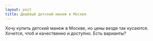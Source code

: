 ```yaml
---
layout: post 
title: Дешёвый детский манеж в Москве 
--- 
```

Хочу купить детский манеж в Москве, но цены везде так кусаются. Хочется, чтоб и качественно и доступно. Есть варианты?